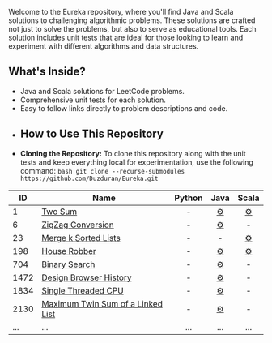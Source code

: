 Welcome to the Eureka repository, where you'll find Java and Scala solutions to challenging algorithmic problems. These solutions are crafted not just to solve the problems, but also to serve as educational tools. Each solution includes unit tests that are ideal for those looking to learn and experiment with different algorithms and data structures. 
## What's Inside?  
- Java and Scala solutions for LeetCode problems. 
- Comprehensive unit tests for each solution. 
- Easy to follow links directly to problem descriptions and code. 
- ## How to Use This Repository  
- **Cloning the Repository:** To clone this repository along with the unit tests and keep everything local for experimentation, use the following command: 
```bash git clone --recurse-submodules https://github.com/Duzduran/Eureka.git```

| ID | Name | Python | Java | Scala |
|----|------|:------:|:----:|:-----:|
| 1  | [Two Sum](https://leetcode.com/problems/two-sum/) | - | [⚙️](https://github.com/Duzduran/Eureka-Java/blob/master/src/main/LC0001_TwoSum.java) | [⚙️](https://github.com/Duzduran/Eureka-Scala/blob/master/src/main/LC0001_TwoSum.scala) |
| 6  | [ZigZag Conversion](https://leetcode.com/problems/zigzag-conversion/) | - | [⚙️](https://github.com/Duzduran/Eureka-Java/blob/master/src/main/LC0006_ZIGZAG.java) | - |
| 23  | [Merge k Sorted Lists](https://leetcode.com/problems/merge-k-sorted-lists/) | - | - | [⚙️](https://github.com/Duzduran/Eureka-Scala/blob/master/src/main/LC0023_MergeKSortedLists.scala) |
| 198 | [House Robber](https://leetcode.com/problems/house-robber/) | - | [⚙️](https://github.com/Duzduran/Eureka-Java/blob/master/src/main/LC0198_HouseRobber.java) | [⚙️](https://github.com/Duzduran/Eureka-Scala/blob/master/src/main/LC0198_HouseRobber.scala) |
| 704 | [Binary Search](https://leetcode.com/problems/binary-search/) | - | [⚙️](https://github.com/Duzduran/Eureka-Java/blob/master/src/main/LC0704_BinarySearch.java) | - |
| 1472 | [Design Browser History](https://leetcode.com/problems/design-browser-history/) | - | [⚙️](https://github.com/Duzduran/Eureka-Java/blob/master/src/main/LC1472_DesignBrowserHistory.java) | - |
| 1834 | [Single Threaded CPU](https://leetcode.com/problems/single-threaded-cpu/) | - | [⚙️](https://github.com/Duzduran/Eureka-Java/blob/master/src/main/LC1834_SingleThreadedCPU.java) | - |
| 2130 | [Maximum Twin Sum of a Linked List](https://leetcode.com/problems/maximum-twin-sum-of-a-linked-list/) | - | [⚙️](https://github.com/Duzduran/Eureka-Java/blob/master/src/main/LC2130_MaximumTwinSumLinkedList.java) | - |
| ...  | ... | ... | ... | ... |
